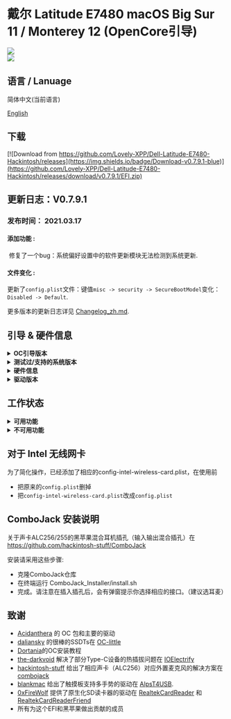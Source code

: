 # 戴尔 Latitude E7480 macOS Big Sur 11 / Monterey 12 (OpenCore引导)

<div style="align: center">
<img src="https://user-images.githubusercontent.com/66028151/157452650-b009b4d7-df1d-4bca-b82f-f34cd57e47f7.png">
</div>

<div style="align: center">
<img src="https://user-images.githubusercontent.com/66028151/157452639-e4d76e74-16f1-4604-a15d-699f72818842.png">
</div>

## 语言 / Lanuage
简体中文(当前语言)

[English](https://github.com/Lovely-XPP/Dell-Latitude-E7480-Hackintosh/blob/main/README.md)

## 下载

[![Download from https://github.com/Lovely-XPP/Dell-Latitude-E7480-Hackintosh/releases](https://img.shields.io/badge/Download-v0.7.9.1-blue)](https://github.com/Lovely-XPP/Dell-Latitude-E7480-Hackintosh/releases/download/v0.7.9.1/EFI.zip)

## 更新日志：V0.7.9.1

### 发布时间： 2021.03.17

#### 添加功能 :

​	修复了一个bug：系统偏好设置中的软件更新模块无法检测到系统更新.

#### 文件变化 :

​	更新了`config.plist`文件：键值`misc -> security -> SecureBootModel`变化：`Disabled -> Default`.

更多版本的更新日志详见 [Changelog_zh.md](https://github.com/Lovely-XPP/Dell-Latitude-E7480-Hackintosh/blob/main/Changelog_zh.md).

## 引导 & 硬件信息

<details>  
<summary><strong>OC引导版本</strong></summary>
</br>
OpenCore 0.7.5 / 0.7.6 / 0.7.7 / 0.7.8
</details>

<details>  
<summary><strong>测试过/支持的系统版本</strong></summary>
</br>
- Big Sur 11.5.0 - 11.5.2</br>
- Big Sur 11.6 - 11.6.1</br>
- Monterey 12.0 - 12.3 beta</br>
</details>

<details>  
<summary><strong>硬件信息</strong></summary>
</br>

| Model           | Dell Latitude E7480                        |
|:----------------|:-------------------------------------------|
| 处理器           | Intel Core i7-7700U                        |
| 图形卡           | 集成显卡：Intel HD Graphics 620           |
| 内存条           | 8GB 2133MHz DDR4 * 2                       |
| 显示器           | 13" 2K (2560x1440) 触摸屏                   |
| 硬盘             | 闪迪 1T M.2 NVMe SSD                        |
| 无线网卡/蓝牙     | 博通 BCM94360Z4                        |
| 摄像头           | 1920x1080 FHD Webcam                       |
| 指纹读取          | 有但不适用于macOS                           |
| 声卡             | 瑞昱 ALC256                             |
| 键盘             | 背光键盘                           |
| 触摸板           | ALPS 触摸板                              |
| SD读卡器         | 瑞昱 RTS525A 读卡器        |

使用小贴士: 
* 对于苹果 macOS 12 Monterey, DW1820A网卡兼容性不那么好，主要是蓝牙驱动，导致隔空投送、接力等服务无法使用，于是换了张BCM9460Z4的网卡，目前无任何不兼容的问题！
* Monterey 12.3 （需要博通网卡）和 iPad OS 15.4 开始支持通用控制，亲测可用！
* 强烈建议在进入系统以后使用 [USBMap](https://github.com/corpnewt/USBMap) 工具进行USB定制！
* 如果你进行了硬件更改（比如网卡更换），同样也建议你使用 [USBMap](https://github.com/corpnewt/USBMap) 工具重新进行USB定制！
* 进入系统后，建议重新生成对应机型序列号（需要经过官网查询无效方可使用）！
* 不要开启查找我的Mac功能！
</details>

<details>  
<summary><strong>驱动版本</strong></summary>
</br>

| 驱动名称          | 版本号                       | 更新时间       | 更新方式              |
|:----------------|:-------------------------------------------|:---------------|:----------------|
|	AirportBrcmFixup	|	2.1.4	|	2022-02-08	|	官方编译	|
|	AirportItlwm	|	2.1.0	|	2022-03-02	|	官方编译	|
|	AlpsT4USB	|	1.0.0d1	|	2022-02-10	|	官方编译	|
|	AppleALC	|	1.7.0	|	2022-03-08	|	官方编译	|
|	BlueToolFixup	|	2.6.1	|	2022-02-10	|	官方编译	|
|	BrcmBluetoothInjector	|	2.6.1	|	2022-02-10	|	官方编译	|
|	BrcmFirmwareData	|	2.6.1	|	2022-03-02	|	官方编译	|
|	BrcmPatchRAM3	|	2.6.1	|	2022-02-10	|	官方编译	|
|	BrightnessKeys	|	1.0.3	|	2022-02-10	|	本地编译	|
|	CPUFriend	|	1.2.5	|	2022-02-10	|	本地编译	|
|	CpuTscSync	|	1.0.7	|	2022-03-08	|	官方编译	|
|	ECEnabler	|	1.0.2	|	2022-02-10	|	本地编译	|
|	FeatureUnlock	|	1.0.7	|	2022-03-08	|	官方编译	|
|	HibernationFixup	|	1.4.5	|	2022-02-10	|	官方编译	|
|	IntelBluetoothFirmware	|	2.1.0	|	2022-03-02	|	官方编译	|
|	IntelBluetoothInjector	|	2.1.0	|	2022-02-10	|	官方编译	|
|	IntelMausi	|	1.0.8	|	2022-02-10	|	官方编译	|
|	Lilu	|	1.6.0	|	2022-02-08	|	官方编译	|
|	NVMeFix	|	1.1.0	|	2022-02-10	|	本地编译	|
|	RealtekCardReader	|	0.9.7	|	2022-02-10	|	本地编译	|
|	RealtekCardReaderFriend	|	1.0.0	|	2022-02-10	|	本地编译	|
|	RestrictEvents	|	1.0.7	|	2022-02-08	|	官方编译	|
|	SMCBatteryManager	|	1.2.9	|	2022-03-08	|	官方编译	|
|	SMCDellSensors	|	1.2.9	|	2022-03-08	|	官方编译	|
|	SMCLightSensor	|	1.2.9	|	2022-03-08	|	官方编译	|
|	SMCProcessor	|	1.2.9	|	2022-03-08	|	官方编译	|
|	SMCSuperIO	|	1.2.9	|	2022-03-08	|	官方编译	|
|	USBPorts	|	1.0	|	2022-02-23	|	USB 端口注入	|
|	VerbStub	|	1.0.4	|	2022-02-10	|	官方编译	|
|	VirtualSMC	|	1.2.9	|	2022-03-08	|	官方编译	|
|	Voodoo PS/2 Controller	|	2.2.8	|	2022-03-08	|	官方编译	|
|	VoodooI2C	|	2.6.5	|	2022-02-10	|	官方编译	|
|	VoodooI2CHID	|	1	|	2022-02-10	|	官方编译	|
|	WhateverGreen	|	1.5.8	|	2022-03-08	|	官方编译	|
</details>

## 工作状态

<details>  
<summary><strong>可用功能</strong></summary>
</br>

- [x] 显卡Intel HD 620 Graphics的正常驱动（包含双硬解码、GPU加速）
- [x] 所有的USB端口都正常工作
- [x] HDMI/Type-C 接口支持音频输出并支持热插拔 
- [x] 内置摄像头
- [x] Wifi（2.4GHz/5G）
- [x] 蓝牙
- [x] 关机/ 重启/ 睡眠/ 唤醒 （包含 Fn + insert 键睡眠和合盖睡眠）
- [x] 所有Fn键的功能 （需要关闭bios关于Fn键锁：bios -> POST Behavior -> Fn Lock Options）
- [x] 扬声器和耳机插孔
- [x] 外置麦克风和耳麦 （需要与[combojack](https://github.com/hackintosh-stuff/ComboJack)配合使用）
- [x] Intel 有线网络
- [x] 苹果商店和iCloud账户服务，不要开启查找我的Mac功能！
- [x] (不一定可用，和你的账户也有关系) iMessage 和 Facetime 
- [x] miniDP 和 HDMI （支持音频输入）
- [x] 键盘、触摸屏(触摸屏支持手势)、触摸板（触摸板支持多手势）
- [x] 隔空投送、接力、随航、隔空播放、通用控制（这些功能仅适用于博通网卡，且隔空播放仅限macOS 12，通用控制仅限macOS 12.3及以上）
- [x] SD读卡器

</details>

<details>  
<summary><strong>不可用功能</strong></summary>
</br>

暂时没有不可用功能

</details>

## 对于 Intel 无线网卡

为了简化操作，已经添加了相应的config-intel-wireless-card.plist，在使用前
* 把原来的`config.plist`删掉
* 把`config-intel-wireless-card.plist`改成`config.plist`


## ComboJack 安装说明

关于声卡ALC256/255的黑苹果混合耳机插孔（输入输出混合插孔）在 https://github.com/hackintosh-stuff/ComboJack

安装请采用这些步骤:
* 克隆ComboJack仓库
* 在终端运行 ComboJack_Installer/install.sh
* 完成。请注意在插入插孔后，会有弹窗提示你选择相应的接口。（建议选耳麦）

## 致谢
* [Acidanthera](https://github.com/Acidanthera) 的 OC 包和主要的驱动
* [daliansky](https://github.com/daliansky) 的很棒的SSDTs在 [OC-little](https://github.com/daliansky/OC-little)
* [Dortania](https://dortania.github.io/)的OC安装教程
* [the-darkvoid](https://github.com/the-darkvoid) 解决了部分Type-C设备的热插拔问题在 [IOElectrify](https://github.com/the-darkvoid/macOS-IOElectrify)
* [hackintosh-stuff](https://github.com/hackintosh-stuff) 给出了相应声卡（ALC256）对应外置麦克风的解决方案在 [combojack](https://github.com/hackintosh-stuff/ComboJack)
* [blankmac](https://github.com/blankmac) 给出了触摸板支持多手势的驱动在 [AlpsT4USB](https://github.com/blankmac/AlpsT4USB).
* [0xFireWolf](https://github.com/0xFireWolf) 提供了原生化SD读卡器的驱动在 [RealtekCardReader](https://github.com/0xFireWolf/RealtekCardReader) 和 [RealtekCardReaderFriend](https://github.com/0xFireWolf/RealtekCardReaderFriend)
* 所有为这个EFI和黑苹果做出贡献的成员

